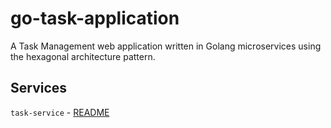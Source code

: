 # go-task-application

A Task Management web application written in Golang microservices using the hexagonal architecture pattern.

## Services 

`task-service` - [README](https://github.com/samverrall/go-task-application/blob/main/task-service/README.md)
